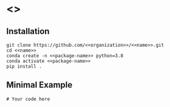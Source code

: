 # <<name>>


## Installation
```
git clone https://github.com/<<organization>>/<<name>>.git
cd <<name>>
conda create -n <<package-name>> python=3.8
conda activate <<package-name>>
pip install .
```

## Minimal Example

```
# Your code here
```
